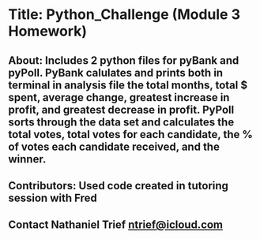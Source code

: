 # Title: Python_Challenge (Module 3 Homework) 
## About: Includes 2 python files for pyBank and pyPoll. PyBank calulates and prints both in terminal in analysis file the total months, total $ spent, average change, greatest increase in profit, and greatest decrease in profit. PyPoll sorts through the data set and calculates the total votes, total votes for each candidate, the % of votes each candidate received, and the winner. 
## Contributors: Used code created in tutoring session with Fred
## Contact Nathaniel Trief ntrief@icloud.com 
